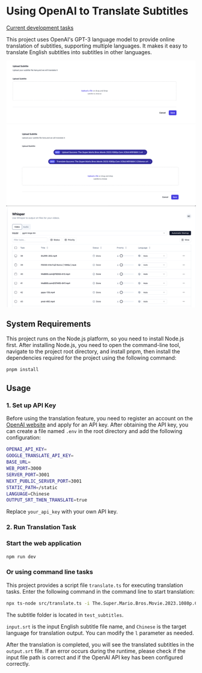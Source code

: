 # Using OpenAI to Translate Subtitles

[Current development tasks](https://hqwuzhaoyi.notion.site/gpt-subtitle-b1eed463063a484f93bdfca91277fc3a?pvs=4)

This project uses OpenAI's GPT-3 language model to provide online translation of subtitles, supporting multiple languages. It makes it easy to translate English subtitles into subtitles in other languages.

![preview](pictures/preview.png)
![preview-translated](pictures/preview2.png)
![whisper_preview](pictures/whisper_preview.png)

## System Requirements

This project runs on the Node.js platform, so you need to install Node.js first. After installing Node.js, you need to open the command-line tool, navigate to the project root directory, and install pnpm, then install the dependencies required for the project using the following command:

```sh
pnpm install
```

## Usage

### 1. Set up API Key

Before using the translation feature, you need to register an account on the [OpenAI website](https://beta.openai.com/signup/) and apply for an API key. After obtaining the API key, you can create a file named `.env` in the root directory and add the following configuration:

```sh
OPENAI_API_KEY=
GOOGLE_TRANSLATE_API_KEY=
BASE_URL=
WEB_PORT=3000
SERVER_PORT=3001
NEXT_PUBLIC_SERVER_PORT=3001
STATIC_PATH=/static
LANGUAGE=Chinese
OUTPUT_SRT_THEN_TRANSLATE=true
```

Replace `your_api_key` with your own API key.

### 2. Run Translation Task

### Start the web application

```sh
npm run dev
```

### Or using command line tasks

This project provides a script file `translate.ts` for executing translation tasks. Enter the following command in the command line to start translation:

```sh
npx ts-node src/translate.ts -i The.Super.Mario.Bros.Movie.2023.1080p.Cam.X264.Will1869.srt -o output.srt -l Chinese
```

The subtitle folder is located in `test_subtitles`.

`input.srt` is the input English subtitle file name, and `Chinese` is the target language for translation output. You can modify the `l` parameter as needed.

After the translation is completed, you will see the translated subtitles in the `output.srt` file. If an error occurs during the runtime, please check if the input file path is correct and if the OpenAI API key has been configured correctly.
